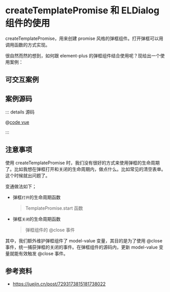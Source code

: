 <script setup>
/**
 * 在vuepress内，不能使用相对路径实现导入的 要用别名
 *  
 * - https://theme-hope.vuejs.press/zh/guide/component/sfc.html#导入文件
 */
// import DemoTemplatePromiseAndElDialog from "./demo-TemplatePromise-and-ElDialog.vue";
import DemoTemplatePromiseAndElDialog from "@docs/vueuse/TemplatePromise-and-ElDialog/demo-TemplatePromise-and-ElDialog.vue";
// FIXME: 该写法无法实现打包 打包失败 文件css识别失败。
// import DemoTemplatePromiseAndElDialog from "@source/vueuse/TemplatePromise-and-ElDialog/demo-TemplatePromise-and-ElDialog.vue";
</script>

# createTemplatePromise 和 ELDialog 组件的使用

createTemplatePromise，用来创建 promise 风格的弹框组件。打开弹框可以用调用函数的方式实现。

很自然而然的想到，如何跟 element-plus 的弹框组件结合使用呢？现给出一个使用案例：

## 可交互案例

<!-- 以vuepress全局注册方式使用的vue组件 -->
<!-- <demo-TemplatePromise-and-ElDialog /> -->

<!-- 以局部导入的方式注册的vue组件 -->

<DemoTemplatePromiseAndElDialog></DemoTemplatePromiseAndElDialog>

<!-- <ClientOnly>
	<DemoTemplatePromiseAndElDialog />
</ClientOnly> -->

## 案例源码

::: details 源码

@[code vue](./demo-TemplatePromise-and-ElDialog.vue)

:::

## 注意事项

使用 createTemplatePromise 时，我们没有很好的方式来使用弹框的生命周期了。比如我想在弹框打开和关闭的生命周期内，做点什么。比如常见的清空表单。这个时候就出问题了。

变通做法如下；

- 弹框`打开`的生命周期函数

  > TemplatePromise.start 函数

- 弹框`关闭`的生命周期函数

  > 弹框组件的 @close 事件

其中，我们额外维护弹框组件了 model-value 变量，其目的是为了使用 @close 事件，统一捕获弹框的关闭的事件。在弹框组件的源码内，更新 model-value 变量就能有效触发 @close 事件。

## 参考资料

- https://juejin.cn/post/7293173815181738022

